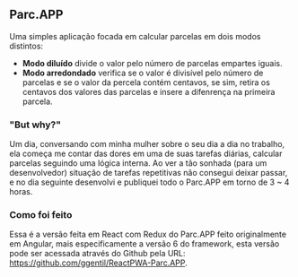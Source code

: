 ## Parc.APP
Uma simples aplicação focada em calcular parcelas em dois modos distintos:
- __Modo diluído__ divide o valor pelo número de parcelas empartes iguais.
- **Modo arredondado** verifica se o valor é divisível pelo número de parcelas e se o valor da percela contém centavos, se sim, retira os centavos dos valores das parcelas e insere a difenrença na primeira parcela.

### "But why?"
Um dia, conversando com minha mulher sobre o seu dia a dia no trabalho, ela começa me contar das dores em uma de suas tarefas diárias, calcular parcelas seguindo uma lógica interna. Ao ver a tão sonhada (para um desenvolvedor) situação de tarefas repetitivas não consegui deixar passar, e no dia seguinte desenvolvi e publiquei todo o Parc.APP em torno de 3 ~ 4 horas.

### Como foi feito
Essa é a versão feita em React com Redux do Parc.APP feito originalmente em Angular, mais especificamente a versão 6 do framework, esta versão pode ser acessada através do Github  pela URL: https://github.com/ggentil/ReactPWA-Parc.APP.

<!--
### Automação de Build & Deploy
No Parc.APP foi implementado a técnica de automação de processo de build e deploy, utilizei o Netlify para tal feito, configurando o mesmo 
-->